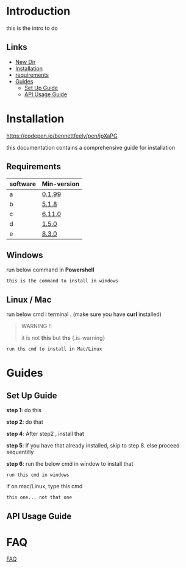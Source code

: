 <!-- TITLE: Neutrinos Doc -->
<!-- SUBTITLE: docs for nos -->

# Introduction
this is the intro to do

## Links
<!--<details>
<summary>Jump To...</summary>-->

* [New Dir](/new-directory/nd-page/page-2/npg-3/page-3)
* [Installation](home#installation)
* [requirements](home#requirements)
* [Guides](home#guides)
	* [Set Up Guide](home#set-up-guide)
	* [API Usage Guide](home#api-usage-guide)


<!--</details>-->



# Installation
https://codepen.io/bennettfeely/pen/jpXaPG

this documentation contains a comprehensive guide for installation 

## Requirements
software | Min-version
-|-
a  | [0.1.99]()
b | [5.1.8]()
c | [6.11.0]()
d | [1.5.0]()
e | [8.3.0]()
## Windows
run below command in **Powershell**
		
```
this is the command to install in windows

```

## Linux / Mac
run below cmd i terminal . (make sure you have **curl** installed)
 
> WARNING !!
> 
> it is not **this** but **ths**
{.is-warning}

```
run ths cmd to install in Mac/Linux
```
# Guides


## Set Up Guide

**step 1**: do this

**step 2**: do that

**step 4**: After step2 , install that

**step 5**: If you have that already installed, skip to step 8. else proceed sequentilly

**step 6**: run the below cmd in window to install that
		
```
run this cmd in windows
```

if on mac/Linux, type this cmd

```
this one... not that one
```


## API Usage Guide

# FAQ
[FAQ](faq/frequently-aq)

	